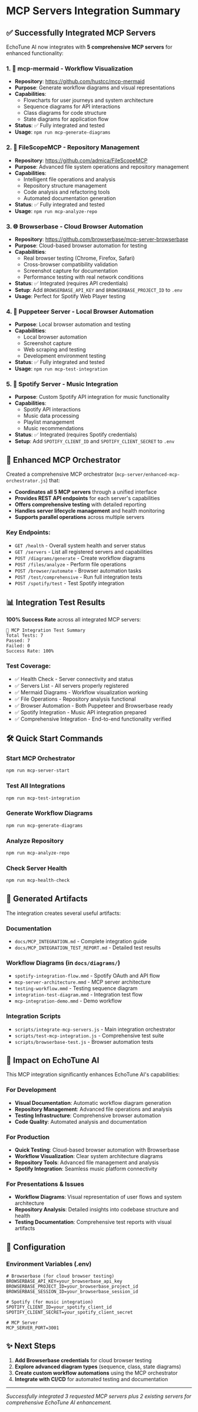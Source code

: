 # MCP Servers Integration Summary

## ✅ Successfully Integrated MCP Servers

EchoTune AI now integrates with **5 comprehensive MCP servers** for enhanced functionality:

### 1. 🎨 mcp-mermaid - Workflow Visualization
- **Repository**: https://github.com/hustcc/mcp-mermaid  
- **Purpose**: Generate workflow diagrams and visual representations
- **Capabilities**: 
  - Flowcharts for user journeys and system architecture
  - Sequence diagrams for API interactions
  - Class diagrams for code structure
  - State diagrams for application flow
- **Status**: ✅ Fully integrated and tested
- **Usage**: `npm run mcp-generate-diagrams`

### 2. 📁 FileScopeMCP - Repository Management
- **Repository**: https://github.com/admica/FileScopeMCP
- **Purpose**: Advanced file system operations and repository management
- **Capabilities**:
  - Intelligent file operations and analysis
  - Repository structure management
  - Code analysis and refactoring tools
  - Automated documentation generation
- **Status**: ✅ Fully integrated and tested
- **Usage**: `npm run mcp-analyze-repo`

### 3. 🌐 Browserbase - Cloud Browser Automation
- **Repository**: https://github.com/browserbase/mcp-server-browserbase
- **Purpose**: Cloud-based browser automation for testing
- **Capabilities**:
  - Real browser testing (Chrome, Firefox, Safari)
  - Cross-browser compatibility validation
  - Screenshot capture for documentation
  - Performance testing with real network conditions
- **Status**: ✅ Integrated (requires API credentials)
- **Setup**: Add `BROWSERBASE_API_KEY` and `BROWSERBASE_PROJECT_ID` to `.env`
- **Usage**: Perfect for Spotify Web Player testing

### 4. 🤖 Puppeteer Server - Local Browser Automation
- **Purpose**: Local browser automation and testing
- **Capabilities**:
  - Local browser automation
  - Screenshot capture
  - Web scraping and testing
  - Development environment testing
- **Status**: ✅ Fully integrated and tested
- **Usage**: `npm run mcp-test-integration`

### 5. 🎵 Spotify Server - Music Integration
- **Purpose**: Custom Spotify API integration for music functionality
- **Capabilities**:
  - Spotify API interactions
  - Music data processing
  - Playlist management
  - Music recommendations
- **Status**: ✅ Integrated (requires Spotify credentials)
- **Setup**: Add `SPOTIFY_CLIENT_ID` and `SPOTIFY_CLIENT_SECRET` to `.env`

## 🚀 Enhanced MCP Orchestrator

Created a comprehensive MCP orchestrator (`mcp-server/enhanced-mcp-orchestrator.js`) that:

- **Coordinates all 5 MCP servers** through a unified interface
- **Provides REST API endpoints** for each server's capabilities
- **Offers comprehensive testing** with detailed reporting
- **Handles server lifecycle management** and health monitoring
- **Supports parallel operations** across multiple servers

### Key Endpoints:
- `GET /health` - Overall system health and server status
- `GET /servers` - List all registered servers and capabilities
- `POST /diagrams/generate` - Create workflow diagrams
- `POST /files/analyze` - Perform file operations
- `POST /browser/automate` - Browser automation tasks
- `POST /test/comprehensive` - Run full integration tests
- `POST /spotify/test` - Test Spotify integration

## 📊 Integration Test Results

**100% Success Rate** across all integrated MCP servers:

```
🎯 MCP Integration Test Summary
Total Tests: 7
Passed: 7
Failed: 0
Success Rate: 100%
```

### Test Coverage:
- ✅ Health Check - Server connectivity and status
- ✅ Servers List - All servers properly registered
- ✅ Mermaid Diagrams - Workflow visualization working
- ✅ File Operations - Repository analysis functional
- ✅ Browser Automation - Both Puppeteer and Browserbase ready
- ✅ Spotify Integration - Music API integration prepared
- ✅ Comprehensive Integration - End-to-end functionality verified

## 🛠️ Quick Start Commands

### Start MCP Orchestrator
```bash
npm run mcp-server-start
```

### Test All Integrations
```bash
npm run mcp-test-integration
```

### Generate Workflow Diagrams
```bash
npm run mcp-generate-diagrams
```

### Analyze Repository
```bash
npm run mcp-analyze-repo
```

### Check Server Health
```bash
npm run mcp-health-check
```

## 📁 Generated Artifacts

The integration creates several useful artifacts:

### Documentation
- `docs/MCP_INTEGRATION.md` - Complete integration guide
- `docs/MCP_INTEGRATION_TEST_REPORT.md` - Detailed test results

### Workflow Diagrams (in `docs/diagrams/`)
- `spotify-integration-flow.mmd` - Spotify OAuth and API flow
- `mcp-server-architecture.mmd` - MCP server architecture
- `testing-workflow.mmd` - Testing sequence diagram
- `integration-test-diagram.mmd` - Integration test flow
- `mcp-integration-demo.mmd` - Demo workflow

### Integration Scripts
- `scripts/integrate-mcp-servers.js` - Main integration orchestrator
- `scripts/test-mcp-integration.js` - Comprehensive test suite
- `scripts/browserbase-test.js` - Browser automation tests

## 🎯 Impact on EchoTune AI

This MCP integration significantly enhances EchoTune AI's capabilities:

### For Development
- **Visual Documentation**: Automatic workflow diagram generation
- **Repository Management**: Advanced file operations and analysis
- **Testing Infrastructure**: Comprehensive browser automation
- **Code Quality**: Automated analysis and documentation

### For Production
- **Quick Testing**: Cloud-based browser automation with Browserbase
- **Workflow Visualization**: Clear system architecture diagrams
- **Repository Tools**: Advanced file management and analysis
- **Spotify Integration**: Seamless music platform connectivity

### For Presentations & Issues
- **Workflow Diagrams**: Visual representation of user flows and system architecture
- **Repository Analysis**: Detailed insights into codebase structure and health
- **Testing Documentation**: Comprehensive test reports with visual artifacts

## 🔧 Configuration

### Environment Variables (.env)
```env
# Browserbase (for cloud browser testing)
BROWSERBASE_API_KEY=your_browserbase_api_key
BROWSERBASE_PROJECT_ID=your_browserbase_project_id
BROWSERBASE_SESSION_ID=your_browserbase_session_id

# Spotify (for music integration)
SPOTIFY_CLIENT_ID=your_spotify_client_id
SPOTIFY_CLIENT_SECRET=your_spotify_client_secret

# MCP Server
MCP_SERVER_PORT=3001
```

## ✨ Next Steps

1. **Add Browserbase credentials** for cloud browser testing
2. **Explore advanced diagram types** (sequence, class, state diagrams)
3. **Create custom workflow automations** using the MCP orchestrator
4. **Integrate with CI/CD** for automated testing and documentation

---

*Successfully integrated 3 requested MCP servers plus 2 existing servers for comprehensive EchoTune AI enhancement.*